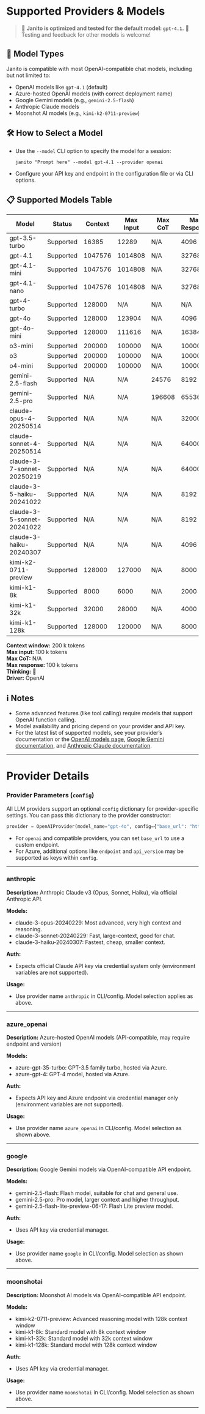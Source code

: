 # Supported Providers & Models

> 🚀 **Janito is optimized and tested for the default model: `gpt-4.1`.**
> 🧪 Testing and feedback for other models is welcome!


## 🤖 Model Types

Janito is compatible with most OpenAI-compatible chat models, including but not limited to:

- OpenAI models like `gpt-4.1` (default)
- Azure-hosted OpenAI models (with correct deployment name)
- Google Gemini models (e.g., `gemini-2.5-flash`)
- Anthropic Claude models
- Moonshot AI models (e.g., `kimi-k2-0711-preview`)

## 🛠️ How to Select a Model

- Use the `--model` CLI option to specify the model for a session:
  ```
  janito "Prompt here" --model gpt-4.1 --provider openai
  ```
- Configure your API key and endpoint in the configuration file or via CLI options.


## 📋 Supported Models Table

| Model           | Status    | Context     | Max Input  | Max CoT | Max Response | Thinking | Provider | Reference |
|-----------------|-----------|-------------|------------|---------|--------------|----------|----------|-----------|
| gpt-3.5-turbo   | Supported | 16385       | 12289      | N/A     | 4096         |          | OpenAI   | [source](../janito/providers/openai/model_info.py) |
| gpt-4.1         | Supported | 1047576     | 1014808    | N/A     | 32768        |          | OpenAI   | [source](../janito/providers/openai/model_info.py) |
| gpt-4.1-mini    | Supported | 1047576     | 1014808    | N/A     | 32768        |          | OpenAI   | [source](../janito/providers/openai/model_info.py) |
| gpt-4.1-nano    | Supported | 1047576     | 1014808    | N/A     | 32768        |          | OpenAI   | [source](../janito/providers/openai/model_info.py) |
| gpt-4-turbo     | Supported | 128000      | N/A        | N/A     | N/A          |          | OpenAI   | [source](../janito/providers/openai/model_info.py) |
| gpt-4o          | Supported | 128000      | 123904     | N/A     | 4096         |          | OpenAI   | [source](../janito/providers/openai/model_info.py) |
| gpt-4o-mini     | Supported | 128000      | 111616     | N/A     | 16384        |          | OpenAI   | [source](../janito/providers/openai/model_info.py) |
| o3-mini         | Supported | 200000      | 100000     | N/A     | 100000       | 📖       | OpenAI   | [source](../janito/providers/openai/model_info.py) |
| o3              | Supported | 200000      | 100000     | N/A     | 100000       | 📖       | OpenAI   | [source](../janito/providers/openai/model_info.py) |
| o4-mini         | Supported | 200000      | 100000     | N/A     | 100000       | 📖       | OpenAI   | [source](../janito/providers/openai/model_info.py) |
| gemini-2.5-flash | Supported | N/A         | N/A        | 24576   | 8192         | ✔️        | Google   | [source](../janito/providers/google/model_info.py) |
| gemini-2.5-pro   | Supported | N/A         | N/A        | 196608  | 65536        | ✔️        | Google   | [source](../janito/providers/google/model_info.py) |
| claude-opus-4-20250514 | Supported | N/A         | N/A        | N/A     | 32000        |          | Anthropic| [source](../janito/providers/anthropic/model_info.py) |
| claude-sonnet-4-20250514 | Supported | N/A         | N/A        | N/A     | 64000        |          | Anthropic| [source](../janito/providers/anthropic/model_info.py) |
| claude-3-7-sonnet-20250219 | Supported | N/A         | N/A        | N/A     | 64000        |          | Anthropic| [source](../janito/providers/anthropic/model_info.py) |
| claude-3-5-haiku-20241022 | Supported | N/A         | N/A        | N/A     | 8192         |          | Anthropic| [source](../janito/providers/anthropic/model_info.py) |
| claude-3-5-sonnet-20241022 | Supported | N/A         | N/A        | N/A     | 8192         |          | Anthropic| [source](../janito/providers/anthropic/model_info.py) |
| claude-3-haiku-20240307 | Supported | N/A         | N/A        | N/A     | 4096         |          | Anthropic| [source](../janito/providers/anthropic/model_info.py) |
| kimi-k2-0711-preview    | Supported | 128000      | 127000     | N/A     | 8000         |          | MoonshotAI| [source](../janito/providers/moonshotai/model_info.py) |
| kimi-k1-8k              | Supported | 8000        | 6000       | N/A     | 2000         |          | MoonshotAI| [source](../janito/providers/moonshotai/model_info.py) |
| kimi-k1-32k             | Supported | 32000       | 28000      | N/A     | 4000         |          | MoonshotAI| [source](../janito/providers/moonshotai/model_info.py) |
| kimi-k1-128k            | Supported | 128000      | 120000     | N/A     | 8000         |          | MoonshotAI| [source](../janito/providers/moonshotai/model_info.py) |

**Context window:** 200 k tokens  
**Max input:** 100 k tokens  
**Max CoT:** N/A  
**Max response:** 100 k tokens  
**Thinking:** 📖  
**Driver:** OpenAI

## ℹ️ Notes

- Some advanced features (like tool calling) require models that support OpenAI function calling.
- Model availability and pricing depend on your provider and API key.
- For the latest list of supported models, see your provider’s documentation or the [OpenAI models page](https://platform.openai.com/docs/models), [Google Gemini documentation](https://ai.google.dev/gemini-api/docs/model-versions), and [Anthropic Claude documentation](https://www.anthropic.com/docs/api/reference).

---

# Provider Details

### Provider Parameters (`config`)

All LLM providers support an optional `config` dictionary for provider-specific settings. You can pass this dictionary to the provider constructor:

```python
provider = OpenAIProvider(model_name="gpt-4o", config={"base_url": "https://api.example.com/v1"})
```

- For `openai` and compatible providers, you can set `base_url` to use a custom endpoint.
- For Azure, additional options like `endpoint` and `api_version` may be supported as keys within `config`.

---

### anthropic

**Description:** Anthropic Claude v3 (Opus, Sonnet, Haiku), via official Anthropic API.

**Models:**
- claude-3-opus-20240229: Most advanced, very high context and reasoning.
- claude-3-sonnet-20240229: Fast, large-context, good for chat.
- claude-3-haiku-20240307: Fastest, cheap, smaller context.

**Auth:**
- Expects official Claude API key via credential system only (environment variables are not supported).

**Usage:**
- Use provider name `anthropic` in CLI/config. Model selection applies as above.

---

### azure_openai

**Description:** Azure-hosted OpenAI models (API-compatible, may require endpoint and version)

**Models:**
- azure-gpt-35-turbo: GPT-3.5 family turbo, hosted via Azure.
- azure-gpt-4: GPT-4 model, hosted via Azure.

**Auth:**
- Expects API key and Azure endpoint via credential manager only (environment variables are not supported).

**Usage:**
- Use provider name `azure_openai` in CLI/config. Model selection as shown above.

---

### google

**Description:** Google Gemini models via OpenAI-compatible API endpoint.

**Models:**
- gemini-2.5-flash: Flash model, suitable for chat and general use.
- gemini-2.5-pro: Pro model, larger context and higher throughput.
- gemini-2.5-flash-lite-preview-06-17: Flash Lite preview model.

**Auth:**
- Uses API key via credential manager.

**Usage:**
- Use provider name `google` in CLI/config. Model selection as shown above.

---

### moonshotai

**Description:** Moonshot AI models via OpenAI-compatible API endpoint.

**Models:**
- kimi-k2-0711-preview: Advanced reasoning model with 128k context window
- kimi-k1-8k: Standard model with 8k context window
- kimi-k1-32k: Standard model with 32k context window  
- kimi-k1-128k: Standard model with 128k context window

**Auth:**
- Uses API key via credential manager.

**Usage:**
- Use provider name `moonshotai` in CLI/config. Model selection as shown above.

---
